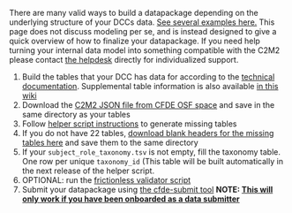 There are many valid ways to build a datapackage depending on the underlying structure of your DCCs data. [See several examples here.](https://docs.nih-cfde.org/en/latest/c2m2/draft-C2M2_specification/#c2m2-examples) This page does not discuss modeling per se, and is instead designed to give a quick overview of how to finalize your datapackage. If you need help turning your internal data model into something compatible with the C2M2 please contact [the helpdesk](support@cfde.atlassian.net) directly for individualized support.


1. Build the tables that your DCC has data for according to the [technical documentation](https://docs.nih-cfde.org/). Supplemental table information is also available [in this wiki](./C2M2-Table-Summary)
2. Download the [C2M2 JSON file from CFDE OSF space](https://osf.io/e5tc2/) and save in the same directory as your tables
3. Follow [helper script instructions](https://github.com/nih-cfde/published-documentation/wiki/build_term_tables) to generate missing tables
4. If you do not have 22 tables, [download blank headers for the missing tables here](https://osf.io/rdeks/files/) and save them to the same directory
5. If your `subject_role_taxonomy.tsv` is not empty, fill the taxonomy table. One row per unique `taxonomy_id` (This table will be built automatically in the next release of the helper script.
6. OPTIONAL: run the [frictionless validator script](./Quickstart#optional-frictionless)
7. Submit your datapackage using [the cfde-submit tool](./Quickstart#cfde-submit) **NOTE: [This will only work if you have been onboarded as a data submitter](./Onboarding-to-the-CFDE-Portal-Submission-System)**